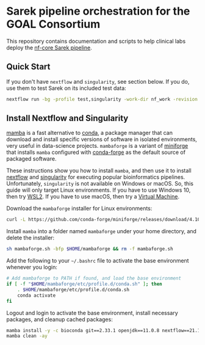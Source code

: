 # Sarek pipeline orchestration for the GOAL Consortium

This repository contains documentation and scripts to help clinical labs deploy the [nf-core Sarek pipeline](https://nf-co.re/sarek).

## Quick Start

If you don't have `nextflow` and `singularity`, see section below. If you do, use them to test Sarek on its included test data:
```bash
nextflow run -bg -profile test,singularity -work-dir nf_work -revision 2.7.1 nf-core/sarek --tools Mutect2 --outdir test_results
```

## Install Nextflow and Singularity

[mamba](https://github.com/mamba-org/mamba) is a fast alternative to [conda](https://docs.conda.io), a package manager that can download and install specific versions of software in isolated environments, very useful in data-science projects. `mambaforge` is a variant of [miniforge](https://github.com/conda-forge/miniforge) that installs `mamba` configured with [conda-forge](https://conda-forge.org/) as the default source of packaged software.

These instructions show you how to install `mamba`, and then use it to install [nextflow](https://www.nextflow.io/) and [singularity](https://sylabs.io/singularity) for executing popular bioinformatics pipelines. Unfortunately, `singularity` is not available on Windows or macOS. So, this guide will only target Linux environments. If you have to use Windows 10, then try [WSL2](https://docs.microsoft.com/en-us/windows/wsl/install-win10). If you have to use macOS, then try a [Virtual Machine](https://sylabs.io/guides/3.0/user-guide/installation.html#singularity-vagrant-box).

Download the `mambaforge` installer for Linux environments:
```bash
curl -L https://github.com/conda-forge/miniforge/releases/download/4.10.3-7/Mambaforge-Linux-x86_64.sh -o mambaforge.sh
```

Install `mamba` into a folder named `mambaforge` under your home directory, and delete the installer:
```bash
sh mambaforge.sh -bfp $HOME/mambaforge && rm -f mambaforge.sh
```

Add the following to your `~/.bashrc` file to activate the base environment whenever you login:
```bash
# Add mambaforge to PATH if found, and load the base environment
if [ -f "$HOME/mambaforge/etc/profile.d/conda.sh" ]; then
    . $HOME/mambaforge/etc/profile.d/conda.sh
    conda activate
fi
```

Logout and login to activate the base environment, install necessary packages, and cleanup cached packages:
```bash
mamba install -y -c bioconda git==2.33.1 openjdk==11.0.8 nextflow==21.10.0 singularity==3.8.4
mamba clean -ay
```
